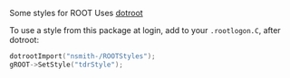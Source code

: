Some styles for ROOT
Uses [dotroot](https://github.com/nsmith-/.root)

To use a style from this package at login, 
 add to your `.rootlogon.C`, after dotroot:
```cpp
dotrootImport("nsmith-/ROOTStyles");
gROOT->SetStyle("tdrStyle");
```
